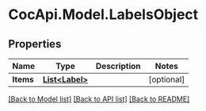 # CocApi.Model.LabelsObject

## Properties

Name | Type | Description | Notes
------------ | ------------- | ------------- | -------------
**Items** | [**List&lt;Label&gt;**](Label.md) |  | [optional] 

[[Back to Model list]](../README.md#documentation-for-models) [[Back to API list]](../README.md#documentation-for-api-endpoints) [[Back to README]](../README.md)


